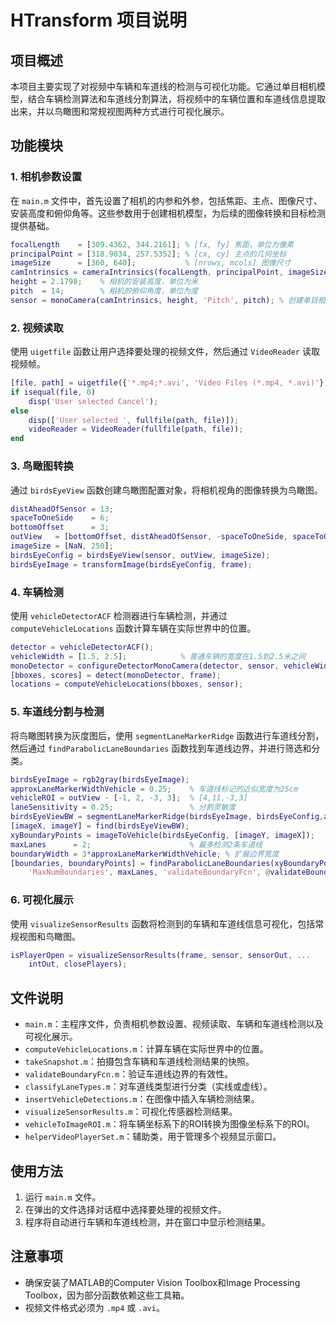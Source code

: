 # HTransform 项目说明

## 项目概述
本项目主要实现了对视频中车辆和车道线的检测与可视化功能。它通过单目相机模型，结合车辆检测算法和车道线分割算法，将视频中的车辆位置和车道线信息提取出来，并以鸟瞰图和常规视图两种方式进行可视化展示。

## 功能模块
### 1. 相机参数设置
在 `main.m` 文件中，首先设置了相机的内参和外参，包括焦距、主点、图像尺寸、安装高度和俯仰角等。这些参数用于创建相机模型，为后续的图像转换和目标检测提供基础。
```matlab
focalLength    = [309.4362, 344.2161]; % [fx, fy] 焦距，单位为像素
principalPoint = [318.9034, 257.5352]; % [cx, cy] 主点的几何坐标
imageSize      = [360, 640];           % [nrows, mcols] 图像尺寸
camIntrinsics = cameraIntrinsics(focalLength, principalPoint, imageSize);
height = 2.1798;    % 相机的安装高度，单位为米
pitch  = 14;        % 相机的俯仰角度，单位为度
sensor = monoCamera(camIntrinsics, height, 'Pitch', pitch); % 创建单目相机模型
```
### 2. 视频读取
使用 `uigetfile` 函数让用户选择要处理的视频文件，然后通过 `VideoReader` 读取视频帧。
```matlab
[file, path] = uigetfile({'*.mp4;*.avi', 'Video Files (*.mp4, *.avi)'}, 'Select a Video File');
if isequal(file, 0)
    disp('User selected Cancel');
else
    disp(['User selected ', fullfile(path, file)]);
    videoReader = VideoReader(fullfile(path, file));
end
```
### 3. 鸟瞰图转换
通过 `birdsEyeView` 函数创建鸟瞰图配置对象，将相机视角的图像转换为鸟瞰图。
```matlab
distAheadOfSensor = 13; 
spaceToOneSide    = 6;  
bottomOffset      = 3;
outView   = [bottomOffset, distAheadOfSensor, -spaceToOneSide, spaceToOneSide]; % [xmin, xmax, ymin, ymax]
imageSize = [NaN, 250];
birdsEyeConfig = birdsEyeView(sensor, outView, imageSize);
birdsEyeImage = transformImage(birdsEyeConfig, frame);
```
### 4. 车辆检测
使用 `vehicleDetectorACF` 检测器进行车辆检测，并通过 `computeVehicleLocations` 函数计算车辆在实际世界中的位置。
```matlab
detector = vehicleDetectorACF();
vehicleWidth = [1.5, 2.5];            % 普通车辆的宽度在1.5到2.5米之间
monoDetector = configureDetectorMonoCamera(detector, sensor, vehicleWidth);    % 配置AFC车辆检测器和单目相机
[bboxes, scores] = detect(monoDetector, frame);
locations = computeVehicleLocations(bboxes, sensor);
```
### 5. 车道线分割与检测
将鸟瞰图转换为灰度图后，使用 `segmentLaneMarkerRidge` 函数进行车道线分割，然后通过 `findParabolicLaneBoundaries` 函数找到车道线边界，并进行筛选和分类。
```matlab
birdsEyeImage = rgb2gray(birdsEyeImage);
approxLaneMarkerWidthVehicle = 0.25;    % 车道线标记的近似宽度为25cm
vehicleROI = outView - [-1, 2, -3, 3];  % [4,11,-3,3]
laneSensitivity = 0.25;                 % 分割灵敏度
birdsEyeViewBW = segmentLaneMarkerRidge(birdsEyeImage, birdsEyeConfig,approxLaneMarkerWidthVehicle, 'ROI', vehicleROI,'Sensitivity', laneSensitivity);
[imageX, imageY] = find(birdsEyeViewBW);
xyBoundaryPoints = imageToVehicle(birdsEyeConfig, [imageY, imageX]);
maxLanes      = 2;                      % 最多检测2条车道线
boundaryWidth = 3*approxLaneMarkerWidthVehicle; % 扩展边界宽度
[boundaries, boundaryPoints] = findParabolicLaneBoundaries(xyBoundaryPoints,boundaryWidth, ...
    'MaxNumBoundaries', maxLanes, 'validateBoundaryFcn', @validateBoundaryFcn);
```
### 6. 可视化展示
使用 `visualizeSensorResults` 函数将检测到的车辆和车道线信息可视化，包括常规视图和鸟瞰图。
```matlab
isPlayerOpen = visualizeSensorResults(frame, sensor, sensorOut, ...
    intOut, closePlayers);
```

## 文件说明
- `main.m`：主程序文件，负责相机参数设置、视频读取、车辆和车道线检测以及可视化展示。
- `computeVehicleLocations.m`：计算车辆在实际世界中的位置。
- `takeSnapshot.m`：拍摄包含车辆和车道线检测结果的快照。
- `validateBoundaryFcn.m`：验证车道线边界的有效性。
- `classifyLaneTypes.m`：对车道线类型进行分类（实线或虚线）。
- `insertVehicleDetections.m`：在图像中插入车辆检测结果。
- `visualizeSensorResults.m`：可视化传感器检测结果。
- `vehicleToImageROI.m`：将车辆坐标系下的ROI转换为图像坐标系下的ROI。
- `helperVideoPlayerSet.m`：辅助类，用于管理多个视频显示窗口。

## 使用方法
1. 运行 `main.m` 文件。
2. 在弹出的文件选择对话框中选择要处理的视频文件。
3. 程序将自动进行车辆和车道线检测，并在窗口中显示检测结果。

## 注意事项
- 确保安装了MATLAB的Computer Vision Toolbox和Image Processing Toolbox，因为部分函数依赖这些工具箱。
- 视频文件格式必须为 `.mp4` 或 `.avi`。

```
